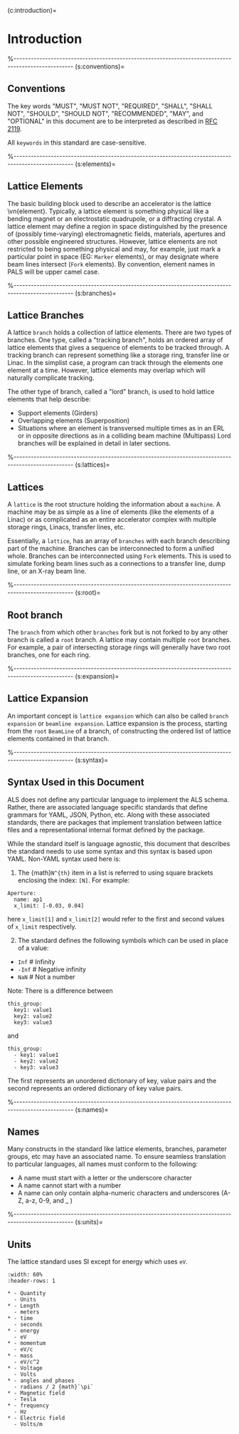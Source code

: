 (c:introduction)=
# Introduction

%---------------------------------------------------------------------------------------------------
(s:conventions)=
## Conventions

The key words "MUST", "MUST NOT", "REQUIRED", "SHALL", "SHALL NOT", "SHOULD",
"SHOULD NOT", "RECOMMENDED",  "MAY", and "OPTIONAL" in this document are to be
interpreted as described in [RFC 2119](http://tools.ietf.org/html/rfc2119).

All `keywords` in this standard are case-sensitive.

%---------------------------------------------------------------------------------------------------
(s:elements)=
## Lattice Elements

The basic building block used to describe an accelerator is the lattice \vn{element}. Typically,
a lattice element is something physical like a bending magnet or an electrostatic
quadrupole, or a diffracting crystal. A lattice element may define a region in space 
distinguished by the presence of (possibly time-varying) electromagnetic fields,
materials, apertures and other possible engineered structures. However, lattice elements
are not restricted to being something physical and may, for example, just mark a particular point in space
(EG: `Marker` elements), or may designate where beam lines intersect (`Fork` elements).
By convention, element names in PALS will be upper camel case.

%---------------------------------------------------------------------------------------------------
(s:branches)=
## Lattice Branches

A lattice `branch` holds a collection of lattice elements. 
There are two types of branches. One type, called a "tracking branch", holds
an ordered array of lattice elements that gives a
sequence of elements to be tracked through. A tracking branch can represent something like a
storage ring, transfer line or Linac.
In the simplist case, a program can track through the elements one element at a time.
However, lattice elements may overlap which will naturally complicate tracking.

The other type of branch, called a "lord" branch, is used to hold lattice elements that help describe:
- Support elements (Girders)
- Overlapping elements (Superposition)
- Situations where an element is transversed multiple times as in an ERL or in opposite directions
as in a colliding beam machine (Multipass)
Lord branches will be explained in detail in later sections.

%---------------------------------------------------------------------------------------------------
(s:lattices)=
## Lattices

A `lattice` is the root structure holding the information about a
``machine``. A machine may be as simple as a line of elements (like the elements of a Linac) or
as complicated as an entire accelerator complex with multiple storage rings, Linacs, transfer
lines, etc.

Essentially, a `lattice`, has an array of `branches` with each branch describing part of the
machine. Branches can be interconnected to form a unified whole.
Branches can be interconnected using `Fork` elements. 
This is used to simulate forking beam lines such as a connections to a transfer line, dump line, or an
X-ray beam line. 

%---------------------------------------------------------------------------------------------------
(s:root)=
## Root branch

The `branch` from which other `branches` fork but is not forked to by any
other branch is called a `root` branch.
A lattice may contain multiple `root` branches. For example, a pair of intersecting storage
rings will generally have two root branches, one for each ring.

%---------------------------------------------------------------------------------------------------
(s:expansion)=
## Lattice Expansion

An important concept is `lattice expansion` which can also be called `branch expansion` or
`beamline expansion`. Lattice expansion is the process, starting from the `root` `BeamLine`
of a branch, of constructing the ordered list of lattice elements contained in that branch.

%---------------------------------------------------------------------------------------------------
(s:syntax)=
## Syntax Used in this Document

ALS does not define any particular language to implement the ALS schema. Rather, there are associated
language specific standards that define grammars for YAML, JSON, Python, etc. Along with these
associated standards, there are packages that implement translation between lattice files and a representational
internal format defined by the package.

While the standard itself is language agnostic, this document that describes the standard
needs to use some syntax and this syntax is based upon YAML. Non-YAML syntax used here is:

1. The {math}`N^{th}` item in a list is referred to using square brackets enclosing the index: `[N]`.
For example:
```{code} YAML
Aperture:
  name: ap1
  x_limit: [-0.03, 0.04]
```
here `x_limit[1]` and `x_limit[2]` would refer to the first and second values of `x_limit` respectively.

2. The standard defines the following symbols which can be used in place of a value: 
- `Inf`    # Infinity
- `-Inf`   # Negative infinity
- `NaN`    # Not a number

Note: There is a difference between
```{code} yaml
this_group:
  key1: value1
  key2: value2
  key3: value3
```
and
```{code} yaml
this_group:
  - key1: value1
  - key2: value2
  - key3: value3
```
The first represents an unordered dictionary of key, value pairs and the second represents an ordered 
dictionary of key value pairs.

%---------------------------------------------------------------------------------------------------
(s:names)=
## Names

Many constructs in the standard like lattice elements, branches, parameter groups, etc may have
an associated name. To ensure seamless translation to particular languages, all names must conform
to the following:
- A name must start with a letter or the underscore character
- A name cannot start with a number
- A name can only contain alpha-numeric characters and underscores (A-Z, a-z, 0-9, and _ )

%---------------------------------------------------------------------------------------------------
(s:units)=
## Units

The lattice standard uses SI except for energy which uses `eV`.
```{list-table} Units used by the Standard
:width: 60%
:header-rows: 1

* - Quantity
  - Units
* - Length
  - meters
* - time
  - seconds
* - energy
  - eV
* - momentum
  - eV/c
* - mass
  - eV/c^2
* - Voltage
  - Volts
* - angles and phases
  - radians / 2 {math}`\pi`
* - Magnetic field
  - Tesla
* - frequency
  - Hz
* - Electric field
  - Volts/m
```